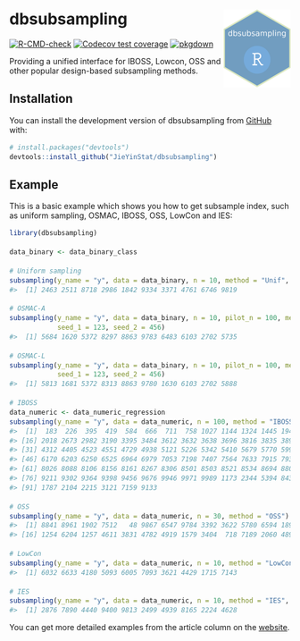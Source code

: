 
<!-- README.md is generated from README.Rmd. Please edit that file -->

# dbsubsampling <a href="https://jieyinstat.github.io/dbsubsampling/"><img src="man/figures/logo.png" align="right" height="139" alt="dbsubsampling website" /></a>

<!-- badges: start -->

[![R-CMD-check](https://github.com/JieYinStat/dbsubsampling/actions/workflows/R-CMD-check.yaml/badge.svg)](https://github.com/JieYinStat/dbsubsampling/actions/workflows/R-CMD-check.yaml)
[![Codecov test
coverage](https://codecov.io/gh/JieYinStat/dbsubsampling/branch/master/graph/badge.svg)](https://app.codecov.io/gh/JieYinStat/dbsubsampling?branch=master)
[![pkgdown](https://github.com/JieYinStat/dbsubsampling/actions/workflows/pkgdown.yaml/badge.svg)](https://github.com/JieYinStat/dbsubsampling/actions/workflows/pkgdown.yaml)
<!-- badges: end -->

Providing a unified interface for IBOSS, Lowcon, OSS and other popular
design-based subsampling methods.

## Installation

You can install the development version of dbsubsampling from
[GitHub](https://github.com/) with:

``` r
# install.packages("devtools")
devtools::install_github("JieYinStat/dbsubsampling")
```

## Example

This is a basic example which shows you how to get subsample index, such
as uniform sampling, OSMAC, IBOSS, OSS, LowCon and IES:

``` r
library(dbsubsampling)

data_binary <- data_binary_class

# Uniform sampling
subsampling(y_name = "y", data = data_binary, n = 10, method = "Unif", seed = 123)
#>  [1] 2463 2511 8718 2986 1842 9334 3371 4761 6746 9819

# OSMAC-A
subsampling(y_name = "y", data = data_binary, n = 10, pilot_n = 100, method = "OSMAC_A", 
            seed_1 = 123, seed_2 = 456)
#>  [1] 5684 1620 5372 8297 8863 9783 6483 6103 2702 5735

# OSMAC-L
subsampling(y_name = "y", data = data_binary, n = 10, pilot_n = 100, method = "OSMAC_L",
            seed_1 = 123, seed_2 = 456)
#>  [1] 5813 1681 5372 8313 8863 9780 1630 6103 2702 5888

# IBOSS
data_numeric <- data_numeric_regression
subsampling(y_name = "y", data = data_numeric, n = 100, method = "IBOSS")
#>  [1]  183  226  395  419  584  666  711  758 1027 1144 1324 1445 1940 1946 1978
#> [16] 2018 2673 2982 3190 3395 3484 3612 3632 3638 3696 3816 3835 3896 3921 4256
#> [31] 4312 4405 4523 4551 4729 4938 5121 5226 5342 5410 5679 5770 5995 6089 6163
#> [46] 6170 6203 6250 6525 6964 6979 7053 7198 7407 7564 7633 7915 7935 7967 7992
#> [61] 8026 8088 8106 8156 8161 8267 8306 8501 8503 8521 8534 8694 8805 8841 9117
#> [76] 9211 9302 9364 9398 9456 9676 9946 9971 9989 1173 2344 5394 8438 8567 9239
#> [91] 1787 2104 2215 3121 7159 9133

# OSS
subsampling(y_name = "y", data = data_numeric, n = 30, method = "OSS")
#>  [1] 8841 8961 1902 7512   48 9867 6547 9784 3392 3622 5780 6594 1890 1850 8335
#> [16] 1254 6204 1257 4611 3831 4782 4919 1579 3404  718 7189 2060 4899  590 1800

# LowCon
subsampling(y_name = "y", data = data_numeric, n = 10, method = "LowCon", seed = 123, theta = 1)
#>  [1] 6032 6633 4180 5093 6005 7093 3621 4429 1715 7143

# IES
subsampling(y_name = "y", data = data_numeric, n = 10, method = "IES", seed = 123, q = 16)
#>  [1] 2876 7890 4440 9400 9813 2499 4939 8165 2224 4628
```

You can get more detailed examples from the article column on the
[website](https://jieyinstat.github.io/dbsubsampling/).
